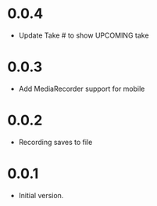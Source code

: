 # 0.0.4

- Update Take # to show UPCOMING take

# 0.0.3

- Add MediaRecorder support for mobile

# 0.0.2

- Recording saves to file

# 0.0.1

- Initial version.
